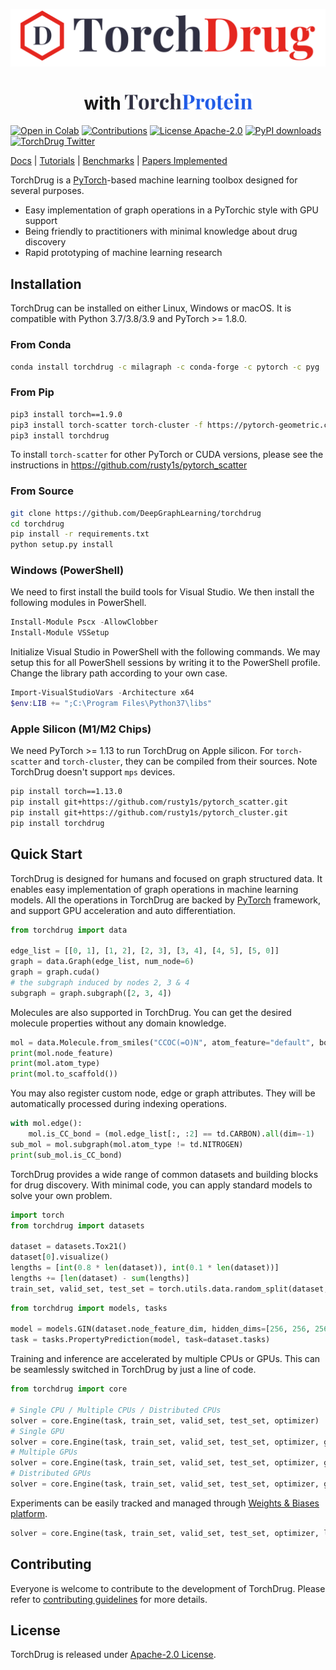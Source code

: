 [![TorchDrug](asset/torchdrug_logo_full.svg)](https://torchdrug.ai/)
<h1 align="center">
  with
  <a href="https://torchprotein.ai/">
    <img src="asset/torchprotein_logo_tight.svg" alt="TorchProtein" style="height:26px" />
  </a>
</h1>

[![Open in Colab](https://colab.research.google.com/assets/colab-badge.svg)](https://colab.research.google.com/drive/1Tbnr1Fog_YjkqU1MOhcVLuxqZ4DC-c8-#forceEdit=true&sandboxMode=true)
[![Contributions](https://img.shields.io/badge/contributions-welcome-blue)](https://github.com/DeepGraphLearning/torchdrug/blob/master/CONTRIBUTING.md)
[![License Apache-2.0](https://img.shields.io/github/license/DeepGraphLearning/torchdrug?color=blue)](https://github.com/DeepGraphLearning/torchdrug/blob/master/LICENSE)
[![PyPI downloads](https://static.pepy.tech/personalized-badge/torchdrug?period=total&units=international_system&left_color=grey&right_color=blue&left_text=downloads)](https://pypi.org/project/torchdrug/)
[![TorchDrug Twitter](https://img.shields.io/twitter/url?label=TorchDrug&style=social&url=https%3A%2F%2Ftwitter.com%2FDrugTorch)](https://twitter.com/DrugTorch)

[Docs] | [Tutorials] | [Benchmarks] | [Papers Implemented]

[Docs]: https://deepgraphlearning.github.io/torchdrug-site/docs
[Tutorials]: https://deepgraphlearning.github.io/torchdrug-site/docs/tutorials
[Benchmarks]: https://deepgraphlearning.github.io/torchdrug-site/docs/benchmark
[Papers Implemented]: https://deepgraphlearning.github.io/torchdrug-site/docs/paper

TorchDrug is a [PyTorch]-based machine learning toolbox designed for several purposes.

- Easy implementation of graph operations in a PyTorchic style with GPU support
- Being friendly to practitioners with minimal knowledge about drug discovery
- Rapid prototyping of machine learning research

[PyTorch]: https://pytorch.org/

Installation
------------

TorchDrug can be installed on either Linux, Windows or macOS. It is compatible with
Python 3.7/3.8/3.9 and PyTorch >= 1.8.0.

### From Conda ###

```bash
conda install torchdrug -c milagraph -c conda-forge -c pytorch -c pyg
```

### From Pip ###

```bash
pip3 install torch==1.9.0
pip3 install torch-scatter torch-cluster -f https://pytorch-geometric.com/whl/torch-1.9.0+cu102.html
pip3 install torchdrug
```

To install `torch-scatter` for other PyTorch or CUDA versions, please see the
instructions in https://github.com/rusty1s/pytorch_scatter

### From Source ###

```bash
git clone https://github.com/DeepGraphLearning/torchdrug
cd torchdrug
pip install -r requirements.txt
python setup.py install
```

### Windows (PowerShell) ###

We need to first install the build tools for Visual Studio. We then install the
following modules in PowerShell.

```powershell
Install-Module Pscx -AllowClobber
Install-Module VSSetup
```

Initialize Visual Studio in PowerShell with the following commands. We may setup
this for all PowerShell sessions by writing it to the PowerShell profile. Change
the library path according to your own case.

```powershell
Import-VisualStudioVars -Architecture x64
$env:LIB += ";C:\Program Files\Python37\libs"
```

### Apple Silicon (M1/M2 Chips) ###

We need PyTorch >= 1.13 to run TorchDrug on Apple silicon. For `torch-scatter` and
`torch-cluster`, they can be compiled from their sources. Note TorchDrug doesn't
support `mps` devices.

```bash
pip install torch==1.13.0
pip install git+https://github.com/rusty1s/pytorch_scatter.git
pip install git+https://github.com/rusty1s/pytorch_cluster.git
pip install torchdrug
```

Quick Start
-----------

TorchDrug is designed for humans and focused on graph structured data.
It enables easy implementation of graph operations in machine learning models.
All the operations in TorchDrug are backed by [PyTorch] framework, and support GPU
acceleration and auto differentiation.

```python
from torchdrug import data

edge_list = [[0, 1], [1, 2], [2, 3], [3, 4], [4, 5], [5, 0]]
graph = data.Graph(edge_list, num_node=6)
graph = graph.cuda()
# the subgraph induced by nodes 2, 3 & 4
subgraph = graph.subgraph([2, 3, 4])
```

Molecules are also supported in TorchDrug. You can get the desired molecule
properties without any domain knowledge.

```python
mol = data.Molecule.from_smiles("CCOC(=O)N", atom_feature="default", bond_feature="default")
print(mol.node_feature)
print(mol.atom_type)
print(mol.to_scaffold())
```

You may also register custom node, edge or graph attributes. They will be
automatically processed during indexing operations.

```python
with mol.edge():
	mol.is_CC_bond = (mol.edge_list[:, :2] == td.CARBON).all(dim=-1)
sub_mol = mol.subgraph(mol.atom_type != td.NITROGEN)
print(sub_mol.is_CC_bond)
```

TorchDrug provides a wide range of common datasets and building blocks for drug
discovery. With minimal code, you can apply standard models to solve your own
problem.

```python
import torch
from torchdrug import datasets

dataset = datasets.Tox21()
dataset[0].visualize()
lengths = [int(0.8 * len(dataset)), int(0.1 * len(dataset))]
lengths += [len(dataset) - sum(lengths)]
train_set, valid_set, test_set = torch.utils.data.random_split(dataset, lengths)
```

```python
from torchdrug import models, tasks

model = models.GIN(dataset.node_feature_dim, hidden_dims=[256, 256, 256, 256])
task = tasks.PropertyPrediction(model, task=dataset.tasks)
```

Training and inference are accelerated by multiple CPUs or GPUs.
This can be seamlessly switched in TorchDrug by just a line of code.
```python
from torchdrug import core

# Single CPU / Multiple CPUs / Distributed CPUs
solver = core.Engine(task, train_set, valid_set, test_set, optimizer)
# Single GPU
solver = core.Engine(task, train_set, valid_set, test_set, optimizer, gpus=[0])
# Multiple GPUs
solver = core.Engine(task, train_set, valid_set, test_set, optimizer, gpus=[0, 1, 2, 3])
# Distributed GPUs
solver = core.Engine(task, train_set, valid_set, test_set, optimizer, gpus=[0, 1, 2, 3, 0, 1, 2, 3])
```

Experiments can be easily tracked and managed through [Weights & Biases platform].
```python
solver = core.Engine(task, train_set, valid_set, test_set, optimizer, logger="wandb")
```

[Weights & Biases platform]: https://wandb.ai/

Contributing
------------

Everyone is welcome to contribute to the development of TorchDrug.
Please refer to [contributing guidelines](CONTRIBUTING.md) for more details.

License
-------

TorchDrug is released under [Apache-2.0 License](LICENSE).
